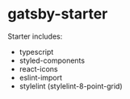 # gatsby-starter

Starter includes:

- typescript
- styled-components
- react-icons
- eslint-import
- stylelint (stylelint-8-point-grid)
